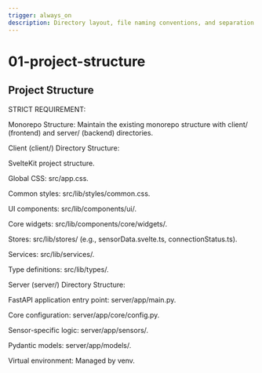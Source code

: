 ```yaml
---
trigger: always_on
description: Directory layout, file naming conventions, and separation of concerns.
---
```


# 01-project-structure

## Project Structure

STRICT REQUIREMENT:

Monorepo Structure: Maintain the existing monorepo structure with client/ (frontend) and server/ (backend) directories.

Client (client/) Directory Structure:

SvelteKit project structure.

Global CSS: src/app.css.

Common styles: src/lib/styles/common.css.

UI components: src/lib/components/ui/.

Core widgets: src/lib/components/core/widgets/.

Stores: src/lib/stores/ (e.g., sensorData.svelte.ts, connectionStatus.ts).

Services: src/lib/services/.

Type definitions: src/lib/types/.

Server (server/) Directory Structure:

FastAPI application entry point: server/app/main.py.

Core configuration: server/app/core/config.py.

Sensor-specific logic: server/app/sensors/.

Pydantic models: server/app/models/.

Virtual environment: Managed by venv.
